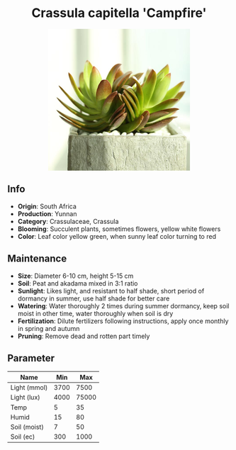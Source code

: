<h1 align='center'>Crassula capitella 'Campfire'</h1>
<p align="center">
    <img 
        align='center'
        width='320'
        src="../images/crassula capitella campfire.png" 
        alt='Crassula capitella 'Campfire'' />
</p>

## Info

 - **Origin**: South Africa
 - **Production**: Yunnan
 - **Category**: Crassulaceae, Crassula
 - **Blooming**: Succulent plants, sometimes flowers, yellow white flowers
 - **Color**: Leaf color yellow green, when sunny leaf color turning to red

## Maintenance

 - **Size**: Diameter 6-10 cm, height 5-15 cm
 - **Soil**: Peat and akadama mixed in 3:1 ratio
 - **Sunlight**: Likes light, and resistant to half shade, short period of dormancy in summer, use half shade for better care
 - **Watering**: Water thoroughly 2 times during summer dormancy, keep soil moist in other time, water thoroughly when soil is dry
 - **Fertilization**: Dilute fertilizers following instructions,  apply once monthly in spring and autumn
 - **Pruning**: Remove dead and rotten part timely

## Parameter

| Name         | Min  | Max   |
|--------------|------|-------|
| Light (mmol) | 3700 | 7500  |
| Light (lux)  | 4000 | 75000 |
| Temp         | 5    | 35    |
| Humid        | 15   | 80    |
| Soil (moist) | 7   | 50    |
| Soil (ec)    | 300  | 1000  |